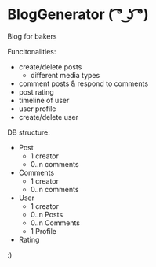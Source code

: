 # BlogGenerator ( ͡° ͜ʖ ͡°)

Blog for bakers

Funcitonalities:
 - create/delete posts
   - different media types
 - comment posts & respond to comments
 - post rating
 - timeline of user
 - user profile
 - create/delete user
 
 DB structure:
  - Post
    - 1 creator
    - 0..n comments
  - Comments
    - 1 creator
    - 0..n comments
  - User
    - 1 creator
    - 0..n Posts
    - 0..n Comments
    - 1 Profile
  - Rating


:) 
